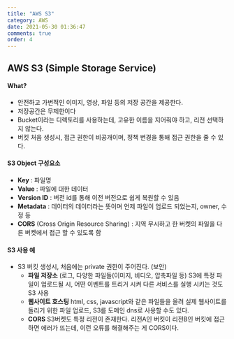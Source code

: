 ```yaml
---
title: "AWS S3"
category: AWS
date: 2021-05-30 01:36:47
comments: true
order: 4
---
```




## AWS S3 (Simple Storage Service)

#### What?

- 안전하고 가변적인 이미지, 영상, 파일 등의 저장 공간을 제공한다.
- 저장공간은 무제한이다
- Bucket이라는 디렉토리를 사용하는데, 고유한 이름을 지어줘야 하고, 리전 선택하지 않는다.
- 버킷 처음 생성시, 접근 권한이 비공개이며, 정책 변경을 통해 접근 권한을 줄 수 있다. 

#### S3 Object 구성요소

- **Key** : 파일명
- **Value** : 파일에 대한 데이터
- **Version ID** : 버전 id를 통해 이전 버전으로 쉽게 복원할 수 있음
- **Metadata** : 데이터의 데이터라는 뜻이며 언제 파일이 업로드 되었는지, owner, 수정 등
- **CORS** (Cross Origin Resource Sharing) : 지역 무시하고 한 버켓의 파일을 다른 버켓에서 접근 할 수 있도록 함

#### S3 사용 예

- S3 버킷 생성시, 처음에는 private 권한이 주어진다. (보안)
  - **파일 저장소** (로그, 다양한 파일들(이미지, 비디오, 압축파일 등)
    S3에 특정 파일이 업로드될 시, 어떤 이벤트를 트리거 시켜 다른 서비스를 실행 시키는 것도 S3 사용
  - **웹사이트 호스팅**
    html, css, javascript와 같은 파일들을 올려 실제 웹사이트를 돌리기 위한 파일 업로드, S3를 도메인 dns로 사용할 수도 있다.
  - **CORS**
    S3버켓도 특정 리전이 존재한다.
    리전A인 버킷이 리전B인 버킷에 접근하면 에러가 뜨는데, 이런 오류를 해결해주는 게 CORS이다.